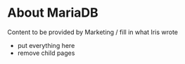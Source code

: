 # About MariaDB

Content to be provided by Marketing / fill in what Iris wrote

* put everything here
* remove child pages

